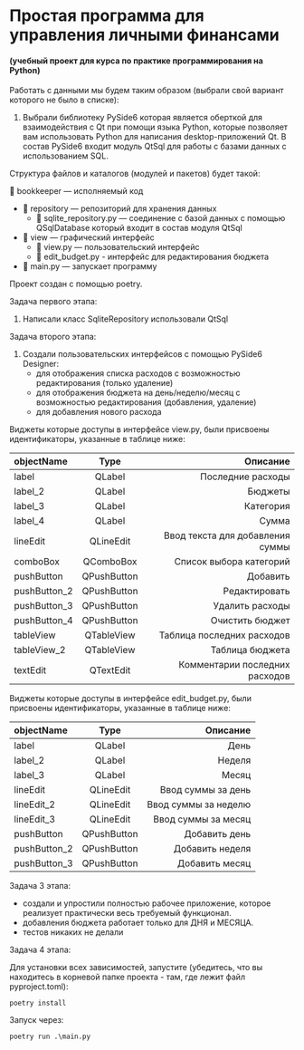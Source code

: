 # Простая программа для управления личными финансами
#### (учебный проект для курса по практике программирования на Python)

Работать с данными мы будем таким образом (выбрали свой вариант которого не было в списке):

1. Выбрали библиотеку PySide6 которая является оберткой для взаимодействия с Qt при помощи языка Python, 
которые позволяет вам использовать Python для написания desktop-приложений Qt. В состав PySide6 входит
модуль QtSql для работы с базами данных с использованием SQL. 

Структура файлов и каталогов (модулей и пакетов) будет такой:

📁 bookkeeper — исполняемый код

- 📁 repository — репозиторий для хранения данных
    - 📄 sqlite_repository.py — соединение с базой данных с помощью QSqlDatabase который входит в состав модуля QtSql
- 📁 view — графический интерфейс
    - 📄 view.py — пользовательский интерфейс
    - 📄 edit_budget.py - интерфейс для редактирования бюджета
- 📄 main.py — запускает программу

Проект создан с помощью poetry. 

Задача первого этапа:

1. Написали класс SqliteRepository использовали QtSql

Задача второго этапа:

1. Создали пользовательских интерфейсов с помощью PySide6 Designer:
   - для отображения списка расходов с возможностью редактирования (только удаление) 
   - для отображения бюджета на день/неделю/месяц с возможностью редактирования (добавления, удаление) 
   - для добавления нового расхода 

Виджеты которые доступы в интерфейсе view.py, были присвоены идентификаторы, указанные в таблице ниже:

| objectName   |    Type     |                         Описание |
|:-------------|:-----------:|---------------------------------:|
| label        |   QLabel    |                Последние расходы |
| label_2      |   QLabel    |                          Бюджеты |
| label_3      |   QLabel    |                        Категория |
| label_4      |   QLabel    |                            Сумма |
| lineEdit     |  QLineEdit  | Ввод текста для добавления суммы |
| comboBox     |  QComboBox  |          Список выбора категорий |
| pushButton   | QPushButton |                         Добавить |
| pushButton_2 | QPushButton |                    Редактировать |
| pushButton_3 | QPushButton |                  Удалить расходы |
| pushButton_4 | QPushButton |                  Очистить бюджет |
| tableView    | QTableView  |       Таблица последних расходов |
| tableView_2  | QTableView  |                  Таблица бюджета |
| textEdit     |  QTextEdit  |   Комментарии последних расходов |

Виджеты которые доступы в интерфейсе edit_budget.py, были присвоены идентификаторы, указанные в таблице ниже:

| objectName   |    Type     |             Описание |
|:-------------|:-----------:|---------------------:|
| label        |   QLabel    |                 День |
| label_2      |   QLabel    |               Неделя |
| label_3      |   QLabel    |                Месяц |
| lineEdit     |  QLineEdit  |   Ввод суммы за день |
| lineEdit_2   |  QLineEdit  | Ввод суммы за неделю |
| lineEdit_3   |  QLineEdit  |  Ввод суммы за месяц |
| pushButton   | QPushButton |        Добавить день |
| pushButton_2 | QPushButton |      Добавить неделя |
| pushButton_3 | QPushButton |       Добавить месяц |


Задача 3 этапа:

   - создали и упростили полностью рабочее приложение, которое реализует практически весь требуемый функционал. 
   - добавления бюджета работает только для ДНЯ и МЕСЯЦА.
   - тестов никаких не делали

Задача 4 этапа:

Для установки всех зависимостей, запустите (убедитесь, что вы находитесь
в корневой папке проекта - там, где лежит файл pyproject.toml):

```commandline
poetry install
```

Запуск через:

```commandline
poetry run .\main.py 
```






